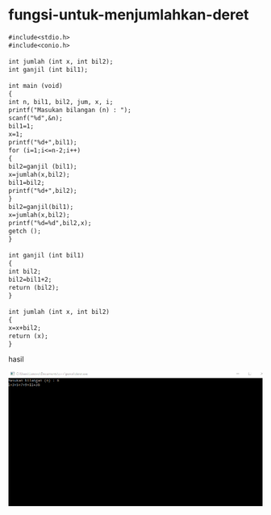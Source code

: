 # fungsi-untuk-menjumlahkan-deret

    #include<stdio.h>
    #include<conio.h>

    int jumlah (int x, int bil2);
    int ganjil (int bil1);

    int main (void)
    {
    int n, bil1, bil2, jum, x, i;
    printf("Masukan bilangan (n) : ");
    scanf("%d",&n);
    bil1=1;
    x=1;
    printf("%d+",bil1);
    for (i=1;i<=n-2;i++)
    {
    bil2=ganjil (bil1);
    x=jumlah(x,bil2);
    bil1=bil2;
    printf("%d+",bil2);
    }
    bil2=ganjil(bil1);
    x=jumlah(x,bil2);
    printf("%d=%d",bil2,x);
    getch ();
    }

    int ganjil (int bil1)
    {
    int bil2;
    bil2=bil1+2;
    return (bil2);
    }

    int jumlah (int x, int bil2)
    {
    x=x+bil2;
    return (x);
    }
    
    
    
    
 hasil
 
 ![img](https://github.com/hamdanyuapi/fungsi-untuk-menjumlahkan-deret/blob/master/deret.png?raw=true)
  
 
